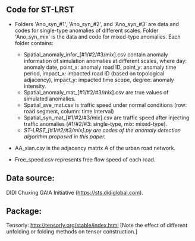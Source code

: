 ## Code for ST-LRST
- Folders 'Ano_syn_#1', 'Ano_syn_#2', and 'Ano_syn_#3' are data and codes for single-type anomalies of different scales. Folder 'Ano_syn_mix' is the data and code for mixed-type anomalies. Each folder contains:
  - Spatial_anomaly_infor_[#1/#2/#3/mix].csv contain anomaly information of simulation anomalies at different scales, where
       day: anomaly date, point_x: anomaly road ID, point_y: anomaly time period, impact_x: impacted road ID (based on topological adjacency),        impact_y: impacted time scope, degree: anomaly intensity.
  - Spatial_anomaly_mat_[#1/#2/#3/mix].csv are true values of simulated anomalies.
  - Spatial_ave_mat.csv is traffic speed under normal conditions (row: road segment, column: time interval)
  - Spatial_syn_mat_[#1/#2/#3/mix].csv are traffic speed after injecting traffic anomalies (#1/#2/#3: single-type, mix: mixed-type).
  - *ST-LRST_[#1/#2/#3/mix].py are codes of the anomaly detection algorithm proposed in this paper.*

- AA_xian.csv is the adjacency matrix *A* of the urban road network.
- Free_speed.csv represents free flow speed of each road.

## Data source: 
DIDI Chuxing GAIA Initiative (https://sts.didiglobal.com).

## Package:
Tensorly: http://tensorly.org/stable/index.html [Note the effect of different unfolding or folding methods on tensor construction.]
